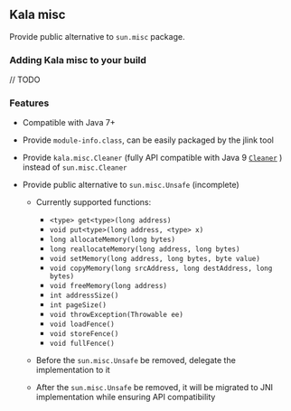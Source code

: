 ## Kala misc

Provide public alternative to `sun.misc` package.

### Adding Kala misc to your build

// TODO

### Features

* Compatible with Java 7+

* Provide `module-info.class`, can be easily packaged by the jlink tool

* Provide  `kala.misc.Cleaner` (fully API compatible with Java 9 [`Cleaner`](https://docs.oracle.com/en/java/javase/11/docs/api/java.base/java/lang/ref/Cleaner.html) ) instead of `sun.misc.Cleaner`

* Provide public alternative to `sun.misc.Unsafe` (incomplete)

  * Currently supported functions: 
  
    * `<type> get<type>(long address)` 
    * `void put<type>(long address, <type> x)`
    * `long allocateMemory(long bytes)`
    * `long reallocateMemory(long address, long bytes)`
    * `void setMemory(long address, long bytes, byte value)`  
    * `void copyMemory(long srcAddress, long destAddress, long bytes)`
    * `void freeMemory(long address)`
    * `int addressSize()`
    * `int pageSize()`
    * `void throwException(Throwable ee)`
    * `void loadFence()`
    * `void storeFence()`
    * `void fullFence()`
  
  * Before the `sun.misc.Unsafe` be removed, delegate the implementation to it
  
  * After the `sun.misc.Unsafe` be removed, it will be migrated to JNI implementation while ensuring API compatibility